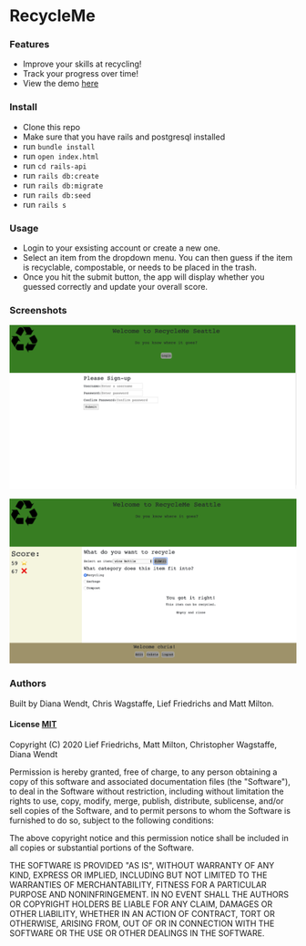 # RecycleMe

### Features
* Improve your skills at recycling! 
* Track your progress over time!
* View the demo [here](https://youtu.be/Cky8AVQdQiA)

### Install
* Clone this repo
* Make sure that you have rails and postgresql installed
* run ```bundle install```
* run ```open index.html```
* run ```cd rails-api```
* run ```rails db:create```
* run ```rails db:migrate```
* run ```rails db:seed```
* run ```rails s```

### Usage
* Login to your exsisting account or create a new one.
* Select an item from the dropdown menu. You can then guess if the item is recyclable, compostable, or needs to be placed in the trash.
* Once you hit the submit button, the app will display whether you guessed correctly and update your overall score.

### Screenshots
![](images/Signup.png)

![](images/Main_screen.png)

### Authors
Built by Diana Wendt, Chris Wagstaffe, Lief Friedrichs and Matt Milton.

#### License [MIT](https://en.wikipedia.org/wiki/MIT_License)

Copyright (C) 2020 Lief Friedrichs, Matt Milton, Christopher Wagstaffe, Diana Wendt

Permission is hereby granted, free of charge, to any person obtaining a copy
of this software and associated documentation files (the "Software"), to deal
in the Software without restriction, including without limitation the rights
to use, copy, modify, merge, publish, distribute, sublicense, and/or sell
copies of the Software, and to permit persons to whom the Software is
furnished to do so, subject to the following conditions:

The above copyright notice and this permission notice shall be included in all
copies or substantial portions of the Software.

THE SOFTWARE IS PROVIDED "AS IS", WITHOUT WARRANTY OF ANY KIND, EXPRESS OR
IMPLIED, INCLUDING BUT NOT LIMITED TO THE WARRANTIES OF MERCHANTABILITY,
FITNESS FOR A PARTICULAR PURPOSE AND NONINFRINGEMENT. IN NO EVENT SHALL THE
AUTHORS OR COPYRIGHT HOLDERS BE LIABLE FOR ANY CLAIM, DAMAGES OR OTHER
LIABILITY, WHETHER IN AN ACTION OF CONTRACT, TORT OR OTHERWISE, ARISING FROM,
OUT OF OR IN CONNECTION WITH THE SOFTWARE OR THE USE OR OTHER DEALINGS IN THE
SOFTWARE.
